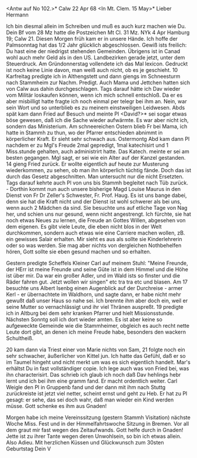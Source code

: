 <Antw auf No 102.>* Calw 22 Apr 68
 <In Mt. Clem. 15 May>*
Lieber Hermann

Ich bin diesmal allein im Schreiben und muß es auch kurz machen wie Du. Dein Bf vom 28 Mz hatte die Postzeichen Mt Cl. 31 Mz. NYk 4 Apr Hamburg 19; Calw 21. Diesen Morgen früh kam er in unsere Hände. Ich hoffe der Palmsonntag hat das 1/2 Jahr glücklich abgeschlossen. Gewiß ists freilich: Du hast eine der niedrigst stehenden Gemeinden. Übrigens ist in Canad wohl auch mehr Geld als in den US. Landbezirken gerade jetzt, unter dem Steuerdruck. 
Am Gründonnerstag vollendete ich das Mal lexicon. Gedruckt ist noch keine Linie davon, man weiß auch nicht, ob es je geschieht. 10 Karfreitag predigte ich in Althengstett und dann giengs im Schneesturm nach Stammheim zur Nachm. Predigt. Auch Mama und Jettchen hatten sich von Calw aus dahin durchgeschlagen. Tags darauf hätte ich Dav wieder vom Militär loskaufen können, wenn ich mich schnell entschloß. Da er es aber misbilligt hatte fragte ich noch einmal per telegr bei ihm an. Nein, war sein Wort und so unterblieb es zu meinem einstweiligen Leidwesen. Abds spät kam dann Fried auf Besuch und meinte Pl <David?>* sei sogar etwas böse gewesen, daß ich die Sache wieder aufwärmte. Es war aber nicht ich, sondern das Ministerium. Am schneereichen Ostern blieb Fr bei Mama, ich hatte in Stammh zu thun, wo der Pfarrer entschieden abnimmt in körperlicher Kraft. Er sieht sehr schwach aus. Ostermontg Abd kam dann Pl nachdem er zu Mgl's Freude 2mal gepredigt, 1mal katechisirt und 1 Miss.stunde gehalten, auch administrirt hatte. Das Katech. meinte er sei am besten gegangen. Mgl sagt, er sei wie ein Alter auf der Kanzel gestanden. 14 gieng Fried zurück. Er wollte eigentlich auf heute zur Musterung wiederkommen, zu sehen, ob man ihn körperlich tüchtig fände. Doch das ist durch das Gesetz abgeschnitten. Man untersucht nur die nicht Ersetzten. Tags darauf kehrte auch Pl von uns bis Stammh begleitet nach Tüb zurück. - Dorthin kommt nun auch unsere bisherige Magd Louise Maurus in den Dienst von Fr Dr Zeller's Schwester, Fr. Prof. Haug. Es ist uns bange dabei, denn sie hat die Kraft nicht und der Dienst ist wohl schwerer als bei uns, wenn auch 2 Mädchen da sind. Sie besuchte uns auf etliche Tage von Nag her, und schien uns nur gesund, wenn nicht angestrengt. Ich fürchte, sie hat noch etwas Neues zu lernen, die Freude an Gottes Willen, abgesehen von dem eigenen. Es gibt viele Leute, die eben nicht blos in der Welt durchkommen, sondern auch etwas wie eine Carriere machen wollen, zB. ein gewisses Salair erhalten. Mir sieht es aus als sollte sie Kinderlehrerin oder so was werden. Sie mag aber nichts von dergleichen Nothbehelfen hören, Gott sollte sie eben gesund machen und so erhalten.

Gestern predigte Scheffels Kleiner Carl auf meinem Stuhl: "Meine Freunde, der HErr ist meine Freunde und seine Güte ist in dem Himmel und die Höhe ist über mir. Da war ein großer Adler, und im Wald ists so finster und die Räder fahren gut. Jetzt wollen wir singen" etc tra tra etc und blasen. 
Am 17 besuchte uns Albert Isenbg einen Augenblick auf der Durchreise - armer Kerl - er übernachtete im Waldhorn, und sagte dann, er habe nicht mehr gewußt daß unser Haus so nahe sei. Ich brennte ihm aber doch ein, weil er seine Mutter so vernachlässigt und ihr viel Thränen auspreßt. 
19 predigte ich in Altburg bei dem sehr kranken Pfarrer und hielt Missionsstunde. Nächsten Sonntg soll ich dort wieder amten. Es ist aber keine so aufgeweckte Gemeinde wie die Stammheimer, obgleich es auch recht nette Leute dort gibt, an denen ich meine Freude habe, besonders den wackern Schultheiß.

20 kam dann via Triest einer von Marie nichts von Sam, 21 folgte noch ein sehr schwacher, äußerlicher von Kittel jun. Ich hatte das Gefühl, daß er so im Taumel hingeht und nicht merkt um was es sich eigentlich handelt. Mar's erhältst Du in fast vollständiger copie. Ich lege auch was von Fried bei, was ihn characterisirt. Das schrieb ich glaub ich noch daß Dav hehlings hebr lernt und ich bei ihm eine gramm fand. Er macht ordentlich weiter. Carl Weigle den Pl in Gruppenb fand und der dann mit ihm nach Stuttg zurückreiste ist jetzt viel netter, scheint ernst und geht zu Heb. Er hat zu Pl gesagt: er sehe, das sei doch wahr, daß man wieder ein Kind werden müsse. Gott schenke es ihm aus Gnaden!

Morgen habe ich meine Vereinssitzung (gestern Stammh Visitation) nächste Woche Miss. Fest und in der Himmelfahrtswoche Sitzung in Bremen. Vor all dem graut mir fast wegen des Zeitaufwands. Gott helfe durch in Gnaden! Jette ist zu ihrer Tante wegen deren Unwohlsein, so bin ich etwas allein. Also Adieu. Mit herzlichen Küssen und Glückwunsch zum 30sten Geburtstag  Dein V
